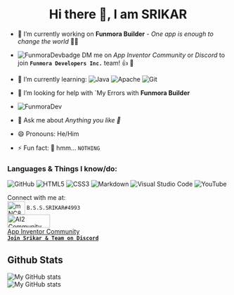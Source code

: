 <center>
  <h1>Hi there 👋, I am SRIKAR</h1>
</center>

<!--
**SRIKAR-B-S-S/SRIKAR-B-S-S** is a ✨ _special_ ✨ repository because its `README.md` (this file) appears on your GitHub profile.

Here are some ideas to get you started:
-->

- 🔭 I’m currently working on **Funmora Builder** - *One app is enough to change the world* 👨‍💻
- ![FunmoraDevbadge](https://img.shields.io/badge/-I%20am%20a%20Funmora%20Dev-f55f5f) DM me on *App Inventor Community* or *Discord* to join **``Funmora Developers Inc.``** team! 👍 🤩
- 🌱 I’m currently learning:
 ![Java](https://img.shields.io/badge/java-%23ED8B00.svg?style=for-the-badge&logo=java&logoColor=white) 	![Apache](https://img.shields.io/badge/apache-%23D42029.svg?style=for-the-badge&logo=apache&logoColor=white) ![Git](https://img.shields.io/badge/git-%23F05033.svg?style=for-the-badge&logo=git&logoColor=white)
 
- 🤔 I’m looking for help with `My Errors with **Funmora Builder**

- ![FunmoraDev](https://img.shields.io/badge/CEO%2C%20Founder%2C%20Chairman%20of%20-Funmora%20Developers%20Inc.-f55f5f)

- 💬 Ask me about *Anything you like 🤣*

- 😄 Pronouns: He/Him

- ⚡ Fun fact: 🤔 hmm... ``NOTHING``


### Languages & Things I know/do:
![GitHub](https://img.shields.io/badge/github-%23121011.svg?style=for-the-badge&logo=github&logoColor=white)
![HTML5](https://img.shields.io/badge/html5-%23E34F26.svg?style=for-the-badge&logo=html5&logoColor=white)
![CSS3](https://img.shields.io/badge/css3-%231572B6.svg?style=for-the-badge&logo=css3&logoColor=white)
![Markdown](https://img.shields.io/badge/markdown-%23000000.svg?style=for-the-badge&logo=markdown&logoColor=white)
![Visual Studio Code](https://img.shields.io/badge/Visual%20Studio%20Code-0078d7.svg?style=for-the-badge&logo=visual-studio-code&logoColor=white)
![YouTube](https://img.shields.io/badge/Tech%20World%20With%20Srikar-%23FF0000.svg?style=for-the-badge&logo=YouTube&logoColor=white)

Connect with me at: <br>
<img align="center" src="https://raw.githubusercontent.com/rahuldkjain/github-profile-readme-generator/master/src/images/icons/Social/discord.svg" alt="mNC8XEW3" height="30" width="40"> ``B.S.S.SRIKAR#4993`` <br>
<a href="https://community.appinventor.mit.edu/u/SRIKAR_B.S.S/summary" target="_blank"> 
<img src="https://community.appinventor.mit.edu/uploads/default/original/1X/69d98bd983c7c56415dd3f05dea67a20ac6d355c.png" alt="AI2 Community" height="30" width="97"><br>App Inventor Community </a> <br>
<a href="https://discord.gg/aWPMRpUZ" alt="Srikar & Team on Discord" target="_blank">**``Join Srikar & Team on Discord``**</a>

## Github Stats
![My GitHub stats](https://github-readme-stats.vercel.app/api?username=SRIKAR-B-S-S&count_private=true&show_icons=true&theme=dracula)<br>
![My GitHub stats](https://github-readme-stats.vercel.app/api/top-langs/?username=SRIKAR-B-S-S&layout=compact)
